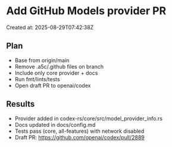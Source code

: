 # Add GitHub Models provider PR

Created at: 2025-08-29T07:42:38Z

## Plan
- Base from origin/main
- Remove .a5c/.github files on branch
- Include only core provider + docs
- Run fmt/lints/tests
- Open draft PR to openai/codex

## Results
- Provider added in codex-rs/core/src/model_provider_info.rs
- Docs updated in docs/config.md
- Tests pass (core, all-features) with network disabled
- Draft PR: https://github.com/openai/codex/pull/2889
